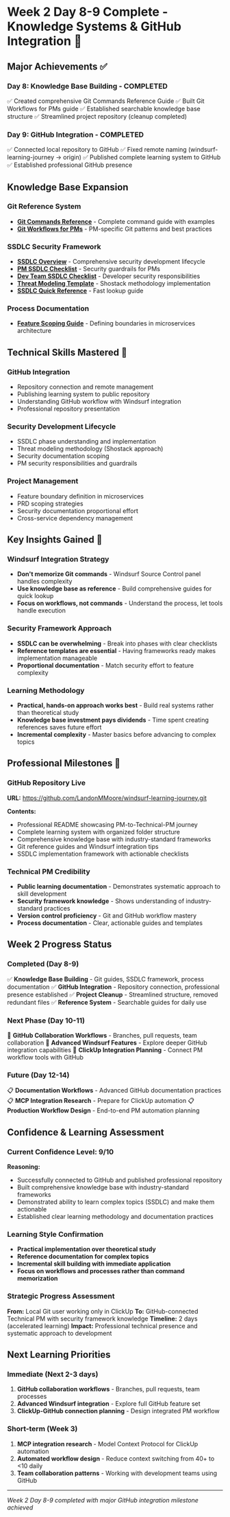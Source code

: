 # Week 2 Day 8-9 Complete - Knowledge Systems & GitHub Integration 🚀

## Major Achievements ✅

### Day 8: Knowledge Base Building - COMPLETED
✅ Created comprehensive Git Commands Reference Guide
✅ Built Git Workflows for PMs guide
✅ Established searchable knowledge base structure
✅ Streamlined project repository (cleanup completed)

### Day 9: GitHub Integration - COMPLETED
✅ Connected local repository to GitHub
✅ Fixed remote naming (windsurf-learning-journey → origin)
✅ Published complete learning system to GitHub
✅ Established professional GitHub presence

## Knowledge Base Expansion

### Git Reference System
- **[Git Commands Reference](../../knowledge-base/git-reference/git-commands-reference.md)** - Complete command guide with examples
- **[Git Workflows for PMs](../../knowledge-base/git-reference/git-workflows-for-pms.md)** - PM-specific Git patterns and best practices

### SSDLC Security Framework
- **[SSDLC Overview](../../knowledge-base/templates/ssdlc-overview.md)** - Comprehensive security development lifecycle
- **[PM SSDLC Checklist](../../knowledge-base/templates/pm-ssdlc-checklist.md)** - Security guardrails for PMs
- **[Dev Team SSDLC Checklist](../../knowledge-base/templates/dev-team-ssdlc-checklist.md)** - Developer security responsibilities
- **[Threat Modeling Template](../../knowledge-base/templates/threat-modeling-template.md)** - Shostack methodology implementation
- **[SSDLC Quick Reference](../../knowledge-base/templates/ssdlc-quick-reference.md)** - Fast lookup guide

### Process Documentation
- **[Feature Scoping Guide](../../knowledge-base/templates/feature-scoping-guide.md)** - Defining boundaries in microservices architecture

## Technical Skills Mastered 💪

### GitHub Integration
- Repository connection and remote management
- Publishing learning system to public repository
- Understanding GitHub workflow with Windsurf integration
- Professional repository presentation

### Security Development Lifecycle
- SSDLC phase understanding and implementation
- Threat modeling methodology (Shostack approach)
- Security documentation scoping
- PM security responsibilities and guardrails

### Project Management
- Feature boundary definition in microservices
- PRD scoping strategies
- Security documentation proportional effort
- Cross-service dependency management

## Key Insights Gained 🧠

### Windsurf Integration Strategy
- **Don't memorize Git commands** - Windsurf Source Control panel handles complexity
- **Use knowledge base as reference** - Build comprehensive guides for quick lookup
- **Focus on workflows, not commands** - Understand the process, let tools handle execution

### Security Framework Approach
- **SSDLC can be overwhelming** - Break into phases with clear checklists
- **Reference templates are essential** - Having frameworks ready makes implementation manageable
- **Proportional documentation** - Match security effort to feature complexity

### Learning Methodology
- **Practical, hands-on approach works best** - Build real systems rather than theoretical study
- **Knowledge base investment pays dividends** - Time spent creating references saves future effort
- **Incremental complexity** - Master basics before advancing to complex topics

## Professional Milestones 🎯

### GitHub Repository Live
**URL:** https://github.com/LandonMMoore/windsurf-learning-journey.git

**Contents:**
- Professional README showcasing PM-to-Technical-PM journey
- Complete learning system with organized folder structure
- Comprehensive knowledge base with industry-standard frameworks
- Git reference guides and Windsurf integration tips
- SSDLC implementation framework with actionable checklists

### Technical PM Credibility
- **Public learning documentation** - Demonstrates systematic approach to skill development
- **Security framework knowledge** - Shows understanding of industry-standard practices
- **Version control proficiency** - Git and GitHub workflow mastery
- **Process documentation** - Clear, actionable guides and templates

## Week 2 Progress Status

### Completed (Day 8-9)
✅ **Knowledge Base Building** - Git guides, SSDLC framework, process documentation
✅ **GitHub Integration** - Repository connection, professional presence established
✅ **Project Cleanup** - Streamlined structure, removed redundant files
✅ **Reference System** - Searchable guides for daily use

### Next Phase (Day 10-11)
🔄 **GitHub Collaboration Workflows** - Branches, pull requests, team collaboration
🔄 **Advanced Windsurf Features** - Explore deeper GitHub integration capabilities
🔄 **ClickUp Integration Planning** - Connect PM workflow tools with GitHub

### Future (Day 12-14)
📋 **Documentation Workflows** - Advanced GitHub documentation practices
📋 **MCP Integration Research** - Prepare for ClickUp automation
📋 **Production Workflow Design** - End-to-end PM automation planning

## Confidence & Learning Assessment

### Current Confidence Level: 9/10
**Reasoning:**
- Successfully connected to GitHub and published professional repository
- Built comprehensive knowledge base with industry-standard frameworks
- Demonstrated ability to learn complex topics (SSDLC) and make them actionable
- Established clear learning methodology and documentation practices

### Learning Style Confirmation
- **Practical implementation over theoretical study**
- **Reference documentation for complex topics**
- **Incremental skill building with immediate application**
- **Focus on workflows and processes rather than command memorization**

### Strategic Progress Assessment
**From:** Local Git user working only in ClickUp
**To:** GitHub-connected Technical PM with security framework knowledge
**Timeline:** 2 days (accelerated learning)
**Impact:** Professional technical presence and systematic approach to development

## Next Learning Priorities

### Immediate (Next 2-3 days)
1. **GitHub collaboration workflows** - Branches, pull requests, team processes
2. **Advanced Windsurf integration** - Explore full GitHub feature set
3. **ClickUp-GitHub connection planning** - Design integrated PM workflow

### Short-term (Week 3)
1. **MCP integration research** - Model Context Protocol for ClickUp automation
2. **Automated workflow design** - Reduce context switching from 40+ to <10 daily
3. **Team collaboration patterns** - Working with development teams using GitHub

---

*Week 2 Day 8-9 completed with major GitHub integration milestone achieved*
